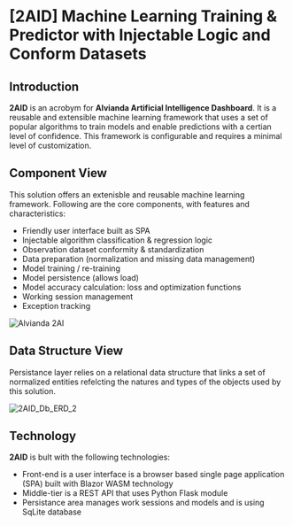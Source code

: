 # [2AID] Machine Learning Training & Predictor with Injectable Logic and Conform Datasets 

## Introduction
**2AID** is an acrobym for **Alvianda Artificial Intelligence Dashboard**. It is a reusable and extensible machine learning framework that uses a set of popular algorithms
to train models and enable predictions with a certian level of confidence.
This framework is configurable and requires a minimal level of customization.

## Component View
This solution offers an extenisble and reusable machine learning framework.
Following are the core components, with features and characteristics:
* Friendly user interface built as SPA
* Injectable algorithm classification & regression logic 
* Observation dataset conformity & standardization
* Data preparation (normalization and missing data management)
* Model training / re-training
* Model persistence (allows load)
* Model accuracy calculation: loss and optimization functions
* Working session management
* Exception tracking

![Alvianda 2AI](https://user-images.githubusercontent.com/6631390/93335612-b9d44a80-f7f4-11ea-89d0-6c4f1b40ff67.png)

## Data Structure View
Persistance layer relies on a relational data structure that links a set of normalized entities refelcting the natures and types of the objects used by this solution.

![2AID_Db_ERD_2](https://user-images.githubusercontent.com/6631390/93338447-58ae7600-f7f8-11ea-9fae-abfd0646f401.jpg)

## Technology
**2AID** is bult with the following technologies:
* Front-end is a user interface is a browser based single page application (SPA) built with Blazor WASM technology
* Middle-tier is a REST API that uses Python Flask module
* Persistance area manages work sessions and models and is using SqLite database

